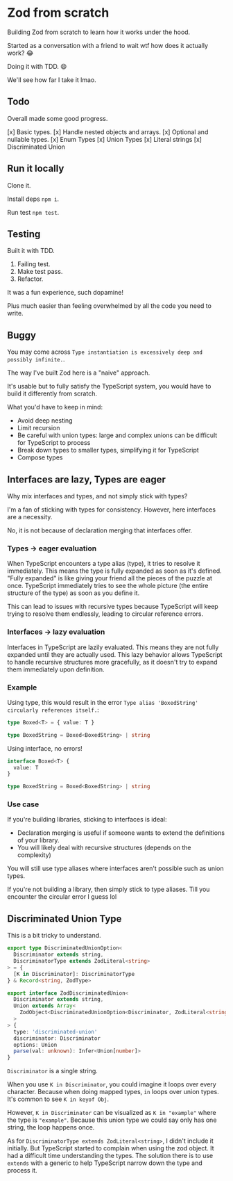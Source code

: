 # Zod from scratch

Building Zod from scratch to learn how it works under the hood.

Started as a conversation with a friend to wait wtf how does it actually work? :joy:

Doing it with TDD. :smile:

We'll see how far I take it lmao.

## Todo

Overall made some good progress.

[x] Basic types.
[x] Handle nested objects and arrays.
[x] Optional and nullable types.
[x] Enum Types
[x] Union Types
[x] Literal strings
[x] Discriminated Union

## Run it locally

Clone it.

Install deps `npm i`.

Run test `npm test`.

## Testing

Built it with TDD.

1. Failing test.
2. Make test pass.
3. Refactor.

It was a fun experience, such dopamine!

Plus much easier than feeling overwhelmed by all the code you need to write.

## Buggy

You may come across `Type instantiation is excessively deep and possibly infinite.`.

The way I've built Zod here is a "naive" approach.

It's usable but to fully satisfy the TypeScript system, you would have to build it differently from scratch.

What you'd have to keep in mind:

- Avoid deep nesting
- Limit recursion
- Be careful with union types: large and complex unions can be difficult for TypeScript to process
- Break down types to smaller types, simplifying it for TypeScript
- Compose types

## Interfaces are lazy, Types are eager

Why mix interfaces and types, and not simply stick with types?

I'm a fan of sticking with types for consistency. However, here interfaces are a necessity.

No, it is not because of declaration merging that interfaces offer.

### Types -> eager evaluation

When TypeScript encounters a type alias (type), it tries to resolve it immediately. This means the type is fully expanded as soon as it's defined. "Fully expanded" is like giving your friend all the pieces of the puzzle at once. TypeScript immediately tries to see the whole picture (the entire structure of the type) as soon as you define it.

This can lead to issues with recursive types because TypeScript will keep trying to resolve them endlessly, leading to circular reference errors.

### Interfaces -> lazy evaluation

Interfaces in TypeScript are lazily evaluated. This means they are not fully expanded until they are actually used. This lazy behavior allows TypeScript to handle recursive structures more gracefully, as it doesn't try to expand them immediately upon definition.

### Example

Using type, this would result in the error `Type alias 'BoxedString' circularly references itself.`:

```ts
type Boxed<T> = { value: T }

type BoxedString = Boxed<BoxedString> | string
```

Using interface, no errors!

```ts
interface Boxed<T> {
  value: T
}

type BoxedString = Boxed<BoxedString> | string
```

### Use case

If you're building libraries, sticking to interfaces is ideal:

- Declaration merging is useful if someone wants to extend the definitions of your library.
- You will likely deal with recursive structures (depends on the complexity)

You will still use type aliases where interfaces aren't possible such as union types.

If you're not building a library, then simply stick to type aliases. Till you encounter the circular error I guess lol

## Discriminated Union Type

This is a bit tricky to understand.

```ts
export type DiscriminatedUnionOption<
  Discriminator extends string,
  DiscriminatorType extends ZodLiteral<string>
> = {
  [K in Discriminator]: DiscriminatorType
} & Record<string, ZodType>

export interface ZodDiscriminatedUnion<
  Discriminator extends string,
  Union extends Array<
    ZodObject<DiscriminatedUnionOption<Discriminator, ZodLiteral<string>>>
  >
> {
  type: 'discriminated-union'
  discriminator: Discriminator
  options: Union
  parse(val: unknown): Infer<Union[number]>
}
```

`Discriminator` is a single string.

When you use `K in Discriminator`, you could imagine it loops over every character. Because when doing mapped types, `in` loops over union types. It's common to see `K in keyof Obj`.

However, `K in Discriminator` can be visualized as `K in "example"` where the type is `"example"`. Because this union type we could say only has one string, the loop happens once.

As for `DiscriminatorType extends ZodLiteral<string>`, I didn't include it initially. But TypeScript started to complain when using the zod object. It had a difficult time understanding the types. The solution there is to use `extends` with a generic to help TypeScript narrow down the type and process it.
